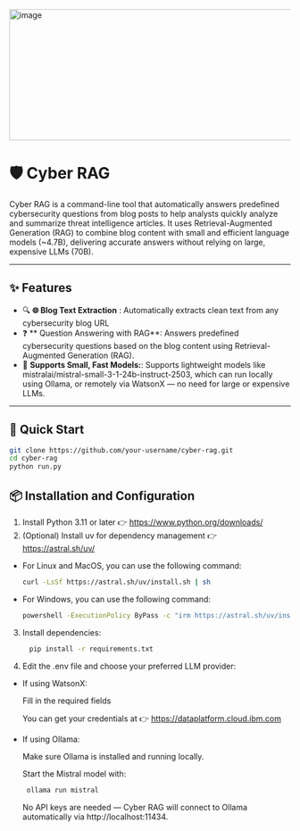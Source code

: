 <img width="680" height="235" alt="image" src="https://github.com/user-attachments/assets/fc0825da-9e5c-4848-acd9-ba6012fe0766" />

# 🛡️ Cyber RAG

Cyber RAG is a command-line tool that automatically answers predefined cybersecurity questions from blog posts to help analysts quickly analyze and summarize threat intelligence articles.
It uses Retrieval-Augmented Generation (RAG) to combine blog content with small and efficient language models (~4.7B), delivering accurate answers without relying on large, expensive LLMs (70B).

---

## ✨ Features

- 🔍 **🌐 Blog Text Extraction** : Automatically extracts clean text from any cybersecurity blog URL
- ❓ ** Question Answering with RAG**: Answers predefined cybersecurity questions based on the blog content using Retrieval-Augmented Generation (RAG).
- 💬 **Supports Small, Fast Models:**: Supports lightweight models like mistralai/mistral-small-3-1-24b-instruct-2503, which can run locally using Ollama, or remotely via WatsonX — no need for large or expensive LLMs.
---
## 🚀 Quick Start

```bash
git clone https://github.com/your-username/cyber-rag.git
cd cyber-rag
python run.py
```

## 📦 Installation and Configuration
1. Install Python 3.11 or later  👉 https://www.python.org/downloads/
2. (Optional) Install uv for dependency management 👉 https://astral.sh/uv/
  - For Linux and MacOS, you can use the following command:
      ```bash
      curl -LsSf https://astral.sh/uv/install.sh | sh
      ```
   - For Windows, you can use the following command:
      ```bash
      powershell -ExecutionPolicy ByPass -c "irm https://astral.sh/uv/install.ps1 | iex"
      ```
3. Install dependencies:
 ```bash
      pip install -r requirements.txt
 ```
4. Edit the .env file and choose your preferred LLM provider:
  - If using WatsonX:

     Fill in the required fields
    
    You can get your credentials at 👉 https://dataplatform.cloud.ibm.com
    
  - If using Ollama:

     Make sure Ollama is installed and running locally.
    
    Start the Mistral model with:
     ```bash
      ollama run mistral
      ```
    No API keys are needed — Cyber RAG will connect to Ollama automatically via http://localhost:11434.

    



